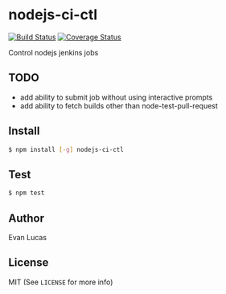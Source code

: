 # nodejs-ci-ctl

[![Build Status](https://travis-ci.org/buluma/nodejs-ci-ctl.svg)](https://travis-ci.org/buluma/nodejs-ci-ctl)
[![Coverage Status](https://coveralls.io/repos/buluma/nodejs-ci-ctl/badge.svg?branch=master&service=github)](https://coveralls.io/github/buluma/nodejs-ci-ctl?branch=master)

Control nodejs jenkins jobs

## TODO

- add ability to submit job without using interactive prompts
- add ability to fetch builds other than node-test-pull-request

## Install

```bash
$ npm install [-g] nodejs-ci-ctl
```

## Test

```bash
$ npm test
```

## Author

Evan Lucas

## License

MIT (See `LICENSE` for more info)
